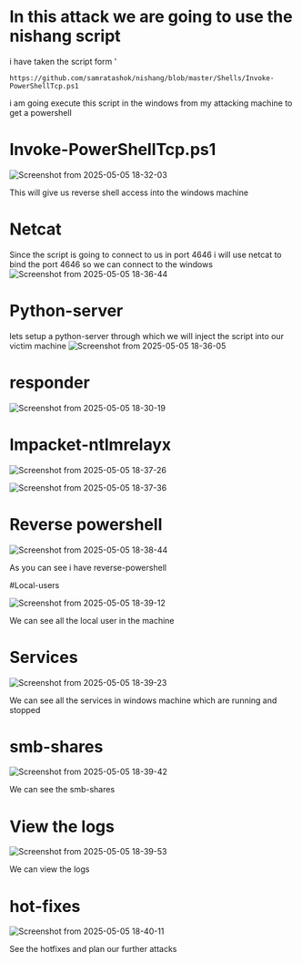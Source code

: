 # In this attack we are going to use the nishang script
i have taken the script form '
```
https://github.com/samratashok/nishang/blob/master/Shells/Invoke-PowerShellTcp.ps1
```

i am going execute this script in the windows from my attacking machine to get a powershell

# Invoke-PowerShellTcp.ps1
![Screenshot from 2025-05-05 18-32-03](https://github.com/user-attachments/assets/6ed40443-3471-4a92-b0d6-b8c8620cdadf)

This will give us reverse shell access into the windows machine

# Netcat
Since the script is going to connect to us in port 4646
i will use netcat to bind the port 4646 so we can connect to the windows
![Screenshot from 2025-05-05 18-36-44](https://github.com/user-attachments/assets/578f0f29-c106-45ea-b535-0333782874f3)


# Python-server
lets setup a python-server through which we will inject the script into our victim machine
![Screenshot from 2025-05-05 18-36-05](https://github.com/user-attachments/assets/76e1ab59-d32e-40a6-aed6-25ef7c4d25a4)


# responder
![Screenshot from 2025-05-05 18-30-19](https://github.com/user-attachments/assets/81beba38-3fc0-4359-a1ca-441e84037090)

# Impacket-ntlmrelayx

![Screenshot from 2025-05-05 18-37-26](https://github.com/user-attachments/assets/61b59a32-4bac-4440-8d73-016230401a75)

![Screenshot from 2025-05-05 18-37-36](https://github.com/user-attachments/assets/00ea98da-46db-47cf-a2ec-be335d57e8bc)

# Reverse powershell

![Screenshot from 2025-05-05 18-38-44](https://github.com/user-attachments/assets/528560bd-b407-405f-ba38-e03a759efd4d)

As you can see i have reverse-powershell 

#Local-users 

![Screenshot from 2025-05-05 18-39-12](https://github.com/user-attachments/assets/6a77025d-d318-4b9a-96af-6aadeff4fea2)

We can see all the local user in the machine

# Services 

![Screenshot from 2025-05-05 18-39-23](https://github.com/user-attachments/assets/8b7c3cdc-8b0b-4c87-b516-4272878c43e4)

We can see all the services in windows machine which are running and stopped

# smb-shares

![Screenshot from 2025-05-05 18-39-42](https://github.com/user-attachments/assets/3e85f82e-5d75-4f70-90a1-877a08334e57)

We can see the smb-shares

# View the logs

![Screenshot from 2025-05-05 18-39-53](https://github.com/user-attachments/assets/10861aac-6260-415f-b139-d716d167c0fd)

We can view the logs

# hot-fixes

![Screenshot from 2025-05-05 18-40-11](https://github.com/user-attachments/assets/19c6b037-4f7f-4f80-8d66-5f80860f1014)

See the hotfixes and plan our further attacks






